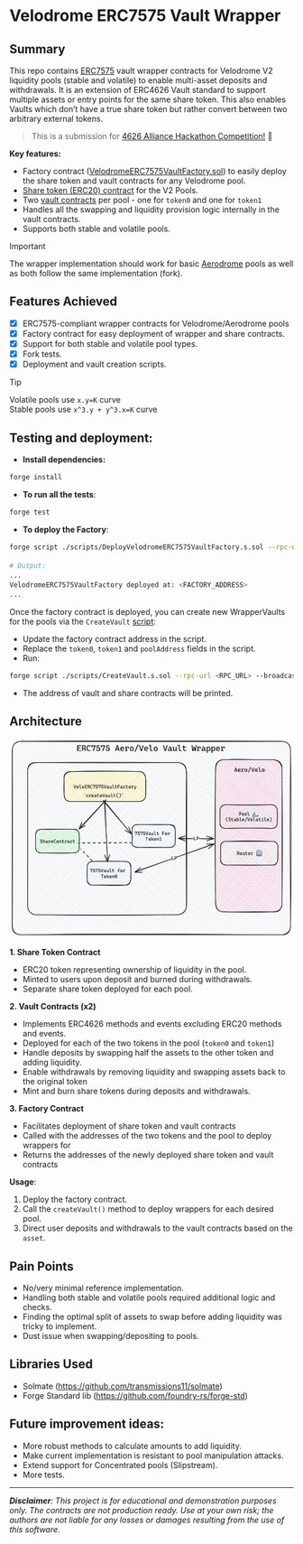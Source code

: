 # Velodrome ERC7575 Vault Wrapper 

## Summary
This repo contains [ERC7575](https://eips.ethereum.org/EIPS/eip-7575) vault wrapper contracts for Velodrome V2 liquidity pools (stable and volatile) to enable multi-asset deposits and withdrawals. It is an extension of ERC4626 Vault standard to support multiple assets or entry points for the same share token. This also enables Vaults which don’t have a true share token but rather convert between two arbitrary external tokens.

> This is a submission for [4626 Alliance Hackathon Competition!](https://x.com/erc4626/status/1808141681805422754) 🎉

**Key features:**
- Factory contract ([VelodromeERC7575VaultFactory.sol](../velodrome-7575-wrapper/src/VelodromeERC7575VaultFactory.sol)) to easily deploy the share token and vault contracts for any Velodrome pool.
- [Share token (ERC20) contract](../velodrome-7575-wrapper/src/VelodromeERC7575Share.sol) for the V2 Pools. 
- Two [vault contracts](../velodrome-7575-wrapper/src/VelodromeERC7575Vault.sol) per pool - one for `token0` and one for `token1`
- Handles all the swapping and liquidity provision logic internally in the vault contracts.
- Supports both stable and volatile pools.

> [!IMPORTANT]
> The wrapper implementation should work for basic [Aerodrome](aerodrome.finance) pools as well as both follow the same implementation (fork).


## Features Achieved
- [x] ERC7575-compliant wrapper contracts for Velodrome/Aerodrome pools
- [x] Factory contract for easy deployment of wrapper and share contracts.
- [x] Support for both stable and volatile pool types.
- [x] Fork tests.
- [x] Deployment and vault creation scripts.

> [!TIP]
> Volatile pools use `x.y=K` curve <br/>
> Stable pools use `x^3.y + y^3.x=K` curve


## Testing and deployment:
- **Install dependencies:**
```sh
forge install
```

- **To run all the tests**:
```sh
forge test
```

- **To deploy the Factory**:
```sh
forge script ./scripts/DeployVelodromeERC7575VaultFactory.s.sol --rpc-url <RPC_URL> --broadcast

# Output:
...
VelodromeERC7575VaultFactory deployed at: <FACTORY_ADDRESS>
...
```

Once the factory contract is deployed, you can create new WrapperVaults for the pools via the `CreateVault` [script](./scripts/CreateVault.s.sol):
- Update the factory contract address in the script.
- Replace the `token0`, `token1` and `poolAddress` fields in the script.
- Run:
```sh
forge script ./scripts/CreateVault.s.sol --rpc-url <RPC_URL> --broadcast
```
- The address of vault and share contracts will be printed.

## Architecture

![](./assets/7575wrapper-arch.png)

**1. Share Token Contract**
 - ERC20 token representing ownership of liquidity in the pool.
 - Minted to users upon deposit and burned during withdrawals.
 - Separate share token deployed for each pool.

**2. Vault Contracts (x2)**
 - Implements ERC4626 methods and events excluding ERC20 methods and events. 
 - Deployed for each of the two tokens in the pool (`token0` and `token1`)  
 - Handle deposits by swapping half the assets to the other token and adding liquidity.
 - Enable withdrawals by removing liquidity and swapping assets back to the original token
 - Mint and burn share tokens during deposits and withdrawals.

**3. Factory Contract**
 - Facilitates deployment of share token and vault contracts
 - Called with the addresses of the two tokens and the pool to deploy wrappers for
 - Returns the addresses of the newly deployed share token and vault contracts

**Usage**:
1. Deploy the factory contract.
2. Call the `createVault()` method to deploy wrappers for each desired pool.
3. Direct user deposits and withdrawals to the vault contracts based on the `asset`.

## Pain Points
- No/very minimal reference implementation. 
- Handling both stable and volatile pools required additional logic and checks.
- Finding the optimal split of assets to swap before adding liquidity was tricky to implement.
- Dust issue when swapping/depositing to pools. 

## Libraries Used
- Solmate (https://github.com/transmissions11/solmate)
- Forge Standard lib (https://github.com/foundry-rs/forge-std)

## Future improvement ideas:
- More robust methods to calculate amounts to add liquidity.
- Make current implementation is resistant to pool manipulation attacks.
- Extend support for Concentrated pools (Slipstream).
- More tests.

--- 

***Disclaimer**: This project is for educational and demonstration purposes only. The contracts are not production ready. Use at your own risk; the authors are not liable for any losses or damages resulting from the use of this software.*